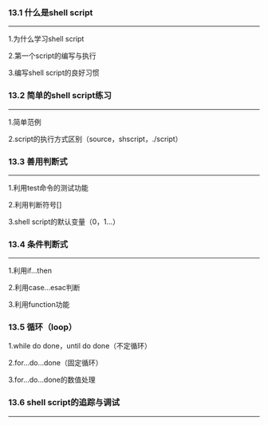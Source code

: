 ### 13.1 什么是shell script

***

1.为什么学习shell script

2.第一个script的编写与执行

3.编写shell script的良好习惯



### 13.2 简单的shell script练习

***

1.简单范例

2.script的执行方式区别（source，shscript，./script）



### 13.3 善用判断式

***

1.利用test命令的测试功能

2.利用判断符号[]

3.shell script的默认变量（$0，$1...）



### 13.4 条件判断式

***

1.利用if...then

2.利用case...esac判断

3.利用function功能



### 13.5 循环（loop）

1.while do done，until do done（不定循环）

2.for...do...done（固定循环）

3.for...do...done的数值处理



### 13.6 shell script的追踪与调试

***

